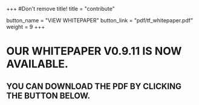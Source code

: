 +++
#Don't remove title!
title = "contribute"

button_name = "VIEW WHITEPAPER"
button_link = "pdf/tf_whitepaper.pdf"
weight = 9
+++
# OUR WHITEPAPER V0.9.11 IS NOW AVAILABLE.
## YOU CAN DOWNLOAD THE PDF BY CLICKING THE BUTTON BELOW.
